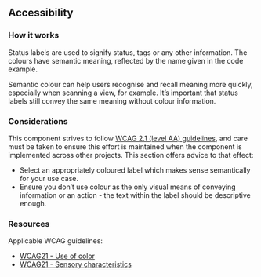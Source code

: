 ## Accessibility

### How it works

Status labels are used to signify status, tags or any other information. The colours have semantic meaning, reflected by the name given in the code example.

Semantic colour can help users recognise and recall meaning more quickly, especially when scanning a view, for example. It’s important that status labels still convey the same meaning without colour information.

### Considerations

This component strives to follow [WCAG 2.1 (level AA) guidelines](https://www.w3.org/TR/WCAG21/), and care must be taken to ensure this effort is maintained when the component is implemented across other projects. This section offers advice to that effect:

- Select an appropriately coloured label which makes sense semantically for your use case.
- Ensure you don’t use colour as the only visual means of conveying information or an action - the text within the label should be descriptive enough.

### Resources

Applicable WCAG guidelines:

- [WCAG21 - Use of color](https://www.w3.org/TR/WCAG21/#use-of-color)
- [WCAG21 - Sensory characteristics](https://www.w3.org/TR/WCAG21/#sensory-characteristics)
